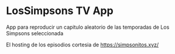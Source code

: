 # LosSimpsons TV App
App para reproducir un capitulo aleatorio de las temporadas de Los Simpsons seleccionada

El hosting de los episodios cortesia de https://simpsonitos.xyz/
